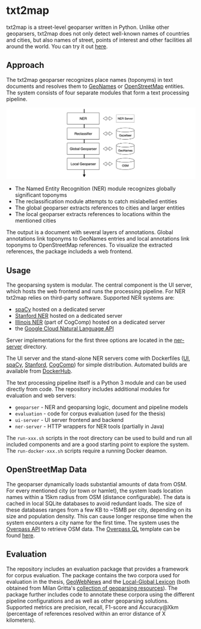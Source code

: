 # txt2map

txt2map is a street-level geoparser written in Python. Unlike other geoparsers, txt2map does not only detect well-known names of countries and cities, but also names of street, points of interest and other facilities all around the world. You can try it out [here](http://54.229.3.214). 

## Approach

The txt2map geoparser recognizes place names (toponyms) in text documents and resolves them to [GeoNames](https://www.geonames.org) or [OpenStreetMap](https://www.openstreetmap.org) entities. The system consists of four separate modules that form a text processing pipeline.

![txt2map System Architecture](pipeline.png)

- The Named Entity Recognition (NER) module recognizes globally significant toponyms
- The reclassification module attempts to catch mislabelled entities
- The global geoparser extracts references to cities and larger entities
- The local geoparser extracts references to locations within the mentioned cities

The output is a document with several layers of annotations. Global annotations link toponyms to GeoNames entries and local annotations link toponyms to OpenStreetMap references. To visualize the extracted references, the package includeds a web frontend.

## Usage

The geoparsing system is modular. The central component is the UI server, which hosts the web frontend and runs the processing pipeline. For NER txt2map relies on third-party software. Supported NER systems are:

- [spaCy](https://spacy.io) hosted on a dedicated server
- [Stanford NER](https://nlp.stanford.edu/software/CRF-NER.shtml) hosted on a dedicated server
- [Illinois NER](https://cogcomp.seas.upenn.edu/page/software_view/NETagger) (part of CogComp) hosted on a dedicated server
- the [Google Cloud Natural Language API](https://cloud.google.com/natural-language/)

Server implementations for the first three options are located in the [ner-server](ner-server) directory.

The UI server and the stand-alone NER servers come with Dockerfiles ([UI](Dockerfile), [spaCy](ner-server/spacy/Dockerfile), [Stanford](ner-server/cogcomp/Dockerfile), [CogComp](ner-server/stanford/Dockerfile)) for simple distribution. Automated builds are available from [DockerHub](https://hub.docker.com/repository/docker/ernestoelsaesser/txt2map/general).

The text processing pipeline itself is a Python 3 module and can be used directly from code. The repository includes additional modules for evaluation and web servers:

- `geoparser` - NER and geoparsing logic, document and pipeline models
- `evaluation` - code for corpus evaluation (used for the thesis)
- `ui-server` - UI server frontend and backend
- `ner-server` - HTTP wrappers for NER tools (partially in Java)

The `run-xxx.sh` scripts in the root directory can be used to build and run all included components and are a good starting point to explore the system. The `run-docker-xxx.sh` scripts require a running Docker deamon.

## OpenStreetMap Data

The geoparser dynamically loads substantial amounts of data from OSM. For every mentioned city (or town or hamlet), the system loads location names within a 15km radius from OSM (distance configurable). The data is cached in local SQLite databases to avoid redundant loads. The size of these databases ranges from a few KB to ~15MB per city, depending on its size and population density. This can cause longer response time when the system encounters a city name for the first time. The system uses the [Overpass API](https://wiki.openstreetmap.org/wiki/Overpass_API) to retrieve OSM data. The [Overpass QL](https://wiki.openstreetmap.org/wiki/Overpass_API/Overpass_QL) template can be found [here](geoparser/osm.py#L25). 


## Evaluation

The repository includes an evaluation package that provides a framework for corpus evaluation. The package contains the two corpora used for evaluation in the thesis, [GeoWebNews](https://link.springer.com/article/10.1007/s10579-019-09475-3) and the [Local-Global Lexicon](https://ieeexplore.ieee.org/abstract/document/5447903) (both obtained from Milan Gritta's [collection of geoparsing resources](https://github.com/milangritta/Pragmatic-Guide-to-Geoparsing-Evaluation)). The package further includes code to annotate these corpora using the different pipeline configurations and as well as other geoparsing solutions. Supported metrics are precision, recall, F1-score and Accuracy@Xkm (percentage of references resolved within an error distance of X kilometers).